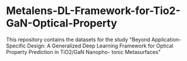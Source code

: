 # Metalens-DL-Framework-for-Tio2-GaN-Optical-Property
This repository contains the datasets for the study "Beyond Application-Specific Design: A Generalized Deep Learning Framework for Optical Property Prediction in TiO2/GaN Nanopho- tonic Metasurfaces"
